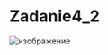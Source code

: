 # Zadanie4_2
![изображение](https://user-images.githubusercontent.com/67797785/236505966-6f9a63a6-1f06-4659-ba19-ace33ebc5219.png)
